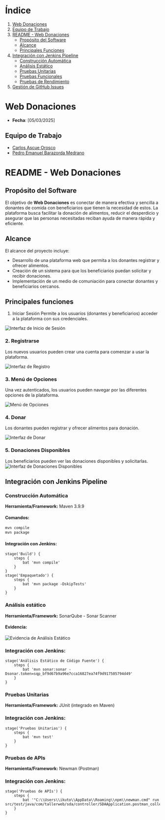 # Índice

1. [Web Donaciones](#web-donaciones)
2. [Equipo de Trabajo](#equipo-de-trabajo)
3. [README - Web Donaciones](#readme---web-donaciones)
   - [Propósito del Software](#propósito-del-software)
   - [Alcance](#alcance)
   - [Principales Funciones](#principales-funciones)
4. [Integración con Jenkins Pipeline](#integración-con-jenkins-pipeline)
   - [Construcción Automática](#construcción-automática)
   - [Análisis Estático](#análisis-estático)
   - [Pruebas Unitarias](#pruebas-unitarias)
   - [Pruebas Funcionales](#pruebas-funcionales)
   - [Pruebas de Rendimiento](#pruebas-de-rendimiento)
  5. [Gestión de GitHub Issues](#gestión-de-github-issues)

# Web Donaciones
- **Fecha**: [05/03/2025]

## Equipo de Trabajo
- [Carlos Ascue Orosco](https://github.com/CarlosAscueOrosco)
- [Pedro Emanuel Barazorda Medrano](https://github.com/Theratoffqa)

# README - Web Donaciones

## Propósito del Software
El objetivo de **Web Donaciones** es conectar de manera efectiva y sencilla a donantes de comida con beneficiarios que tienen la necesidad de estos. La plataforma busca facilitar la donación de alimentos, reducir el desperdicio y asegurar que las personas necesitadas reciban ayuda de manera rápida y eficiente.

## Alcance
El alcance del proyecto incluye:
- Desarrollo de una plataforma web que permita a los donantes registrar y ofrecer alimentos.
- Creación de un sistema para que los beneficiarios puedan solicitar y recibir donaciones.
- Implementación de un medio de comuniación para conectar donantes y beneficiarios cercanos.

## Principales funciones 
1. Iniciar Sesión
Permite a los usuarios (donantes y beneficiarios) acceder a la plataforma con sus credenciales.

![Interfaz de Inicio de Sesión](assets/Login.png)

### 2. Registrarse
Los nuevos usuarios pueden crear una cuenta para comenzar a usar la plataforma.

![Interfaz de Registro](assets/Registro.png)

### 3. Menú de Opciones
Una vez autenticados, los usuarios pueden navegar por las diferentes opciones de la plataforma.

![Menú de Opciones](assets/Menu.png)

### 4. Donar
Los donantes pueden registrar y ofrecer alimentos para donación.

![Interfaz de Donar](assets/Donar.png)

### 5. Donaciones Disponibles
Los beneficiarios pueden ver las donaciones disponibles y solicitarlas.
![Interfaz de Donaciones Disponibles](assets/Donaciones.png)

## Integración con Jenkins Pipeline
### Construcción Automática
**Herramienta/Framework:** Maven 3.9.9
#### Comandos:
```bash
mvn compile
mvn package 
```
#### Integración con Jenkins:
```
stage('Build') {
    steps {
        bat 'mvn compile'
    }
}
stage('Empaquetado') {
    steps {
        bat 'mvn package -DskipTests'
    }
}
```
### Análisis estático
**Herramienta/Framework:** SonarQube - Sonar Scanner
#### Evidencia:
![Evidencia de Análisis Estático](assets/sonar.jpeg)
### Integración con Jenkins:
```
stage('Análisis Estático de Código Fuente') {
    steps {
        bat 'mvn sonar:sonar -Dsonar.token=sqp_bf9d67b9a96e7cca16827ea74f9d917505794d49'
    }
}
```
### Pruebas Unitarias

**Herramienta/Framework:** JUnit (integrado en Maven)
### Integración con Jenkins:
```
stage('Pruebas Unitarias') {
    steps {
        bat 'mvn test'
    }
}
```
### Pruebas de APIs

**Herramienta/Framework:** Newman (Postman)
### Integración con Jenkins:
```
stage('Pruebas de APIs') {
    steps {
        bat '"C:\\Users\\ikuto\\AppData\\Roaming\\npm\\newman.cmd" run src/test/java/com/tallerweb/sda/controller/SDAApplication.postman_collection.json'
    }
}
```